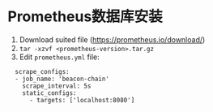 # Prometheus数据库安装

1. Download suited file (https://prometheus.io/download/)
2. `tar -xzvf <prometheus-version>.tar.gz`
3. Edit `prometheus.yml` file:
````
  scrape_configs:
  - job_name: 'beacon-chain'
    scrape_interval: 5s
    static_configs:
      - targets: ['localhost:8080']
````
